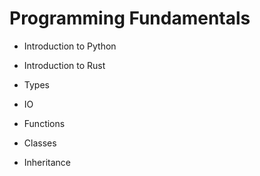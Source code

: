 # Programming Fundamentals

- Introduction to Python
- Introduction to Rust


- Types
- IO
- Functions
- Classes
- Inheritance

